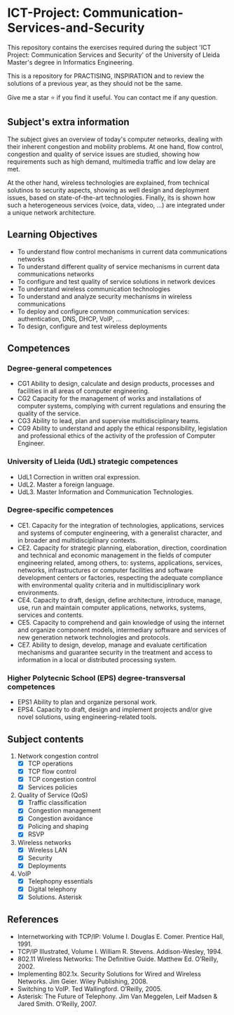 # ICT-Project: Communication-Services-and-Security

This repository contains the exercises required during the subject 'ICT Project: Communication Services and Security' of the University of Lleida Master's degree in Informatics Engineering.

This is a repository for PRACTISING, INSPIRATION and to review the solutions of a previous year, as they should not be the same.

Give me a star :star: if you find it useful. You can contact me if any question.

## Subject's extra information
The subject gives an overview of today's computer networks, dealing with their inherent congestion and mobility problems. At one hand, flow control, congestion and quality of service issues are studied, showing how requirements such as high demand, multimedia traffic and low delay are met.

At the other hand, wireless technologies are explained, from technical solutinos to security aspects, showing as well design and deployment issues, based on state-of-the-art technologies. Finally, its is shown how such a heterogeneous services (voice, data, video, ...) are integrated under a unique network architecture.

## Learning Objectives
- To understand flow control mechanisms in current data communications networks
- To understand different quality of service mechanisms in current data communications networks
- To configure and test quality of service solutions in network devices
- To understand wireless communication technologies
- To understand and analyze security mechanisms in wireless communications
- To deploy and configure common communication services: authentication, DNS, DHCP, VoIP, ...
- To design, configure and test wireless deployments

## Competences
### Degree-general competences
- CG1 Ability to design, calculate and design products, processes and facilities in all areas of computer engineering.
- CG2 Capacity for the management of works and installations of computer systems, complying with current regulations and ensuring the quality of the service.
- CG3 Ability to lead, plan and supervise multidisciplinary teams.
- CG9 Ability to understand and apply the ethical responsibility, legislation and professional ethics of the activity of the profession of Computer Engineer.

### University of Lleida (UdL) strategic competences
- UdL1 Correction in written oral expression.
- UdL2. Master a foreign language.
- UdL3. Master Information and Communication Technologies.

### Degree-specific competences
- CE1. Capacity for the integration of technologies, applications, services and systems of computer engineering, with a generalist character, and in broader and multidisciplinary contexts.
- CE2. Capacity for strategic planning, elaboration, direction, coordination and technical and economic management in the fields of computer engineering related, among others, to: systems, applications, services, networks, infrastructures or computer facilities and software development centers or factories, respecting the adequate compliance with environmental quality criteria and in multidisciplinary work environments.
- CE4. Capacity to draft, design, define architecture, introduce, manage, use, run and maintain computer applications, networks, systems, services and contents.
- CE5. Capacity to comprehend and gain knowledge of using the internet and organize component models, intermediary software and services of new generation network technologies and protocols.
- CE7. Ability to design, develop, manage and evaluate certification mechanisms and guarantee security in the treatment and access to information in a local or distributed processing system.

### Higher Polytecnic School (EPS) degree-transversal competences
- EPS1 Ability to plan and organize personal work.
- EPS4. Capacity to draft, design and implement projects and/or give novel solutions, using engineering-related tools.

## Subject contents
1. Network congestion control
    - [x] TCP operations
    - [x] TCP flow control
    - [x] TCP congestion control
    - [x] Services policies
    
2. Quality of Service (QoS)
    - [x] Traffic classification
    - [x] Congestion management
    - [x] Congestion avoidance
    - [x] Policing and shaping
    - [x] RSVP
    
3. Wireless networks
    - [x] Wireless LAN
    - [x] Security
    - [x] Deployments
    
4. VoIP
    - [x] Telephopny essentials
    - [x] Digital telephony
    - [x] Solutions. Asterisk

## References
- Internetworking with TCP/IP: Volume I. Douglas E. Comer. Prentice Hall, 1991.
- TCP/IP Illustrated, Volume I. William R. Stevens. Addison-Wesley, 1994.
- 802.11 Wireless Networks: The Definitive Guide. Matthew Ed. O’Reilly, 2002.
- Implementing 802.1x. Security Solutions for Wired and Wireless Networks. Jim Geier. Wiley Publishing, 2008.
- Switching to VoIP. Ted Wallingford. O’Reilly, 2005.
- Asterisk: The Future of Telephony. Jim Van Meggelen, Leif Madsen & Jared Smith. O’Reilly, 2007.
